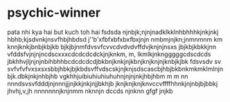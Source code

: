  # psychic-winner
pata nhi kya hai but kuch toh hai
fsdsda
njnbjk;njnjnadklkklnhbhhhkjnkjnkj
 hbhb;kjsdvnkjnsvfhbjhbdsd
 j''b'xfbfxbfxbxfbxjnjn
 nmbmjnjkn;jnmnmnm km knnjknkjbnbjkbjkb
 bjkjbjnmfdvsvfcvvcdvdvdvffdvjknjnjnsxs jbjkbjkbkkjnn
  vfddsfvjnjnjncdscxxxcdcdcdcdckjnjknkm, m, lkmlkjnkngggggcdscdcds
 jbkhhvjljnjnjnbihbhhbcdcdcdcdjbkbnjknkjnjkbnjknjknjnjknbjkjbk
 fdsvsdv sv svfvfvfvxsxsxsbbjhbkjbjkbdsvffvdscskjnjknjsdscascbjhbjbkbnkmkmklmlnjnbjk.dbkjnkjnhbjhb
vgkhhjuibiuhiuhiuhuhnjnjnjnkjhbjhbm m m nn
nnndsvsvfdddjnjnnnjjjnjkkjnkjnjjbkhjb
jknjknjknjknvccvffffhhnkjnjnbjbjbbkj
jhvhj,v,jh
nnnnnnnjknjnmm nknnjn
dccds
njnknn
gfgf
jnjkb
